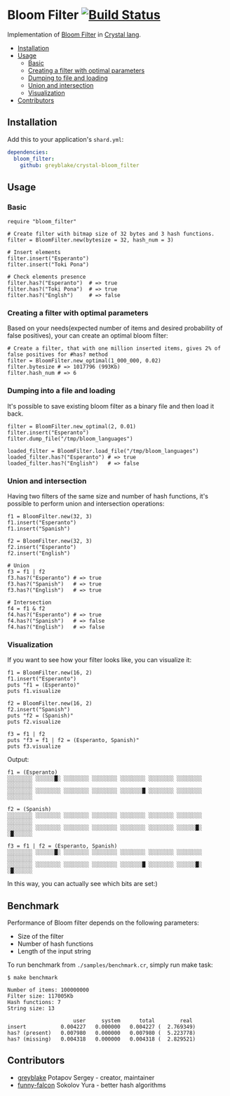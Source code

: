 # Bloom Filter [![Build Status](https://travis-ci.org/greyblake/crystal-bloom_filter.svg?branch=master)](https://travis-ci.org/greyblake/crystal-bloom_filter)

Implementation of [Bloom Filter](https://en.wikipedia.org/wiki/Bloom_filter) in [Crystal lang](http://crystal-lang.org/).

* [Installation](#installation)
* [Usage](#usage)
  * [Basic](#basic)
  * [Creating a filter with optimal parameters](#creating-a-filter-with-optimal-parameters)
  * [Dumping to file and loading](#dumping-into-a-file-and-loading)
  * [Union and intersection](#union-and-intersection)
  * [Visualization](#visualization)
* [Contributors](#contributors)


## Installation

Add this to your application's `shard.yml`:

```yaml
dependencies:
  bloom_filter:
    github: greyblake/crystal-bloom_filter
```

## Usage

### Basic

```crystal
require "bloom_filter"

# Create filter with bitmap size of 32 bytes and 3 hash functions.
filter = BloomFilter.new(bytesize = 32, hash_num = 3)

# Insert elements
filter.insert("Esperanto")
filter.insert("Toki Pona")

# Check elements presence
filter.has?("Esperanto")  # => true
filter.has?("Toki Pona")  # => true
filter.has?("Englsh")     # => false
```

### Creating a filter with optimal parameters

Based on your needs(expected number of items and desired probability of false positives),
your can create an optimal bloom filter:

```crystal
# Create a filter, that with one million inserted items, gives 2% of false positives for #has? method
filter = BloomFilter.new_optimal(1_000_000, 0.02)
filter.bytesize # => 1017796 (993Kb)
filter.hash_num # => 6
```

### Dumping into a file and loading

It's possible to save existing bloom filter as a binary file and then load it back.

```crystal
filter = BloomFilter.new_optimal(2, 0.01)
filter.insert("Esperanto")
filter.dump_file("/tmp/bloom_languages")

loaded_filter = BloomFilter.load_file("/tmp/bloom_languages")
loaded_filter.has?("Esperanto") # => true
loaded_filter.has?("English")   # => false
```

### Union and intersection
Having two filters of the same size and number of hash functions, it's possible
to perform union and intersection operations:

```crystal
f1 = BloomFilter.new(32, 3)
f1.insert("Esperanto")
f1.insert("Spanish")

f2 = BloomFilter.new(32, 3)
f2.insert("Esperanto")
f2.insert("English")

# Union
f3 = f1 | f2
f3.has?("Esperanto") # => true
f3.has?("Spanish")   # => true
f3.has?("English")   # => true

# Intersection
f4 = f1 & f2
f4.has?("Esperanto") # => true
f4.has?("Spanish")   # => false
f4.has?("English")   # => false
```

### Visualization

If you want to see how your filter looks like, you can visualize it:

```crystal
f1 = BloomFilter.new(16, 2)
f1.insert("Esperanto")
puts "f1 = (Esperanto)"
puts f1.visualize

f2 = BloomFilter.new(16, 2)
f2.insert("Spanish")
puts "f2 = (Spanish)"
puts f2.visualize

f3 = f1 | f2
puts "f3 = f1 | f2 = (Esperanto, Spanish)"
puts f3.visualize
```

Output:
```
f1 = (Esperanto)
░░░░░░░░ ░░░░░░█░ ░░░░░░░░ ░░░░░░░░ ░░░░░░░░ ░░░░░░░░ ░░░░░░░░ ░░░░░░░░
░░░░░░░░ ░░░░░░░░ ░░░░░░░░ ░░░░░░░░ ░░░░░░░█ ░░░░░░░░ ░░░░░░░░ ░░░░░░░░

f2 = (Spanish)
░░░░░░░░ ░░░░░░░░ ░░░░░░░░ ░░░░░░░░ ░░░░░░░░ ░░░░░░░░ ░░░░░░░░ ░░░░░░░░
░░░░░░░░ ░░░░░░░░ ░░░░░░░░ ░░░░░░░░ ░░░░░░░░ ░░░░░░░░ ░░░░░░█░ ░█░░░░░░

f3 = f1 | f2 = (Esperanto, Spanish)
░░░░░░░░ ░░░░░░█░ ░░░░░░░░ ░░░░░░░░ ░░░░░░░░ ░░░░░░░░ ░░░░░░░░ ░░░░░░░░
░░░░░░░░ ░░░░░░░░ ░░░░░░░░ ░░░░░░░░ ░░░░░░░█ ░░░░░░░░ ░░░░░░█░ ░█░░░░░░
```
In this way, you can actually see which bits are set:)

## Benchmark
Performance of Bloom filter depends on the following parameters:
* Size of the filter
* Number of hash functions
* Length of the input string

To run benchmark from `./samples/benchmark.cr`, simply run make task:
```
$ make benchmark

Number of items: 100000000
Filter size: 117005Kb
Hash functions: 7
String size: 13

                     user     system      total        real
insert           0.004227   0.000000   0.004227 (  2.769349)
has? (present)   0.007980   0.000000   0.007980 (  5.223778)
has? (missing)   0.004318   0.000000   0.004318 (  2.829521)
```


## Contributors

- [greyblake](https://github.com/greyblake) Potapov Sergey - creator, maintainer
- [funny-falcon](https://github.com/funny-falcon) Sokolov Yura - better hash algorithms

